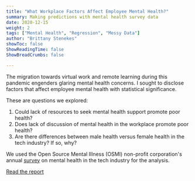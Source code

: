 ```yaml
---
title: "What Workplace Factors Affect Employee Mental Health?"
summary: Making predictions with mental health survey data
date: 2020-12-15
weight: 2
tags: ["Mental Health", "Regression", "Messy Data"]
author: "Brittany Stenekes"
showToc: false
ShowReadingTime: false
ShowBreadCrumbs: false

---
```


The migration towards virtual work and remote learning 
during this pandemic engenders glaring mental health concerns.
I sought to disclose factors that affect employee mental health 
with statistical significance. 

These are questions we explored:
1.	Could lack of resources to seek mental health support promote poor health?
2.	Does lack of discussion of mental health in the workplace promote poor health?
3.	Are there differences between male health versus female health in the tech industry? If so, why?

We used the Open Source Mental Illness (OSMI) non-profit corporation's annual 
[survey](https://www.kaggle.com/osmihelp/osmi-mental-health-in-tech-survey-2019) on mental health in the tech industry
for the analysis.

[Read the report](/mh_report.pdf)
